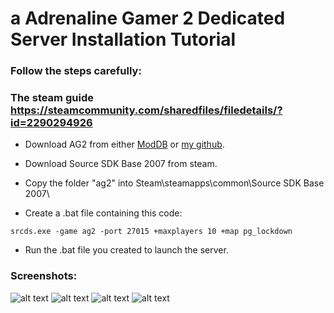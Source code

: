 # a Adrenaline Gamer 2 Dedicated Server Installation Tutorial 
### Follow the steps carefully:
### The steam guide https://steamcommunity.com/sharedfiles/filedetails/?id=2290294926

*  Download AG2 from either [ModDB](https://www.moddb.com/mods/adrenaline-gamer-2/) or [my github](https://github.com/n0xii/ag2).

*  Download Source SDK Base 2007 from steam.

*  Copy the folder "ag2" into Steam\steamapps\common\Source SDK Base 2007\

*  Create a .bat file containing this code:
```
srcds.exe -game ag2 -port 27015 +maxplayers 10 +map pg_lockdown
```

* Run the .bat file you created to launch the server. 

### Screenshots:
![alt text](https://i.imgur.com/whgT4Mw.png)
![alt text](https://i.imgur.com/tRvagfg.png)
![alt text](https://i.imgur.com/dNw1yUI.png)
![alt text](https://i.imgur.com/4qR9tg0.png)
